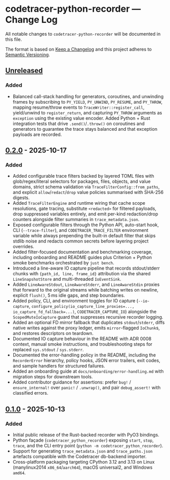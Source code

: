 # codetracer-python-recorder — Change Log

All notable changes to `codetracer-python-recorder` will be documented in this file.

The format is based on [Keep a Changelog](https://keepachangelog.com/en/1.1.0/) and this project adheres to [Semantic Versioning](https://semver.org/spec/v2.0.0.html).

## [Unreleased]
### Added
- Balanced call-stack handling for generators, coroutines, and unwinding frames by subscribing to `PY_YIELD`, `PY_UNWIND`, `PY_RESUME`, and `PY_THROW`, mapping resume/throw events to `TraceWriter::register_call`, yield/unwind to `register_return`, and capturing `PY_THROW` arguments as `exception` using the existing value encoder. Added Python + Rust integration tests that drive `.send()`/`.throw()` on coroutines and generators to guarantee the trace stays balanced and that exception payloads are recorded.

## [0.2.0] - 2025-10-17
### Added
- Added configurable trace filters backed by layered TOML files with glob/regex/literal selectors for packages, files, objects, and value domains, strict schema validation via `TraceFilterConfig::from_paths`, and explicit `allow`/`redact`/`drop` value policies summarised with SHA-256 digests.
- Added `TraceFilterEngine` and runtime wiring that cache scope resolutions, gate tracing, substitute `<redacted>` for filtered payloads, drop suppressed variables entirely, and emit per-kind redaction/drop counters alongside filter summaries in `trace_metadata.json`.
- Exposed configurable filters through the Python API, auto-start hook, CLI (`--trace-filter`), and `CODETRACER_TRACE_FILTER` environment variable while always prepending the built-in default filter that skips stdlib noise and redacts common secrets before layering project overrides.
- Added filter-focused documentation and benchmarking coverage, including onboarding and README guides plus Criterion + Python smoke benchmarks orchestrated by `just bench`.
- Introduced a line-aware IO capture pipeline that records stdout/stderr chunks with `{path_id, line, frame_id}` attribution via the shared `LineSnapshotStore` and multi-threaded `IoEventSink`.
- Added `LineAwareStdout`, `LineAwareStderr`, and `LineAwareStdin` proxies that forward to the original streams while batching writes on newline, explicit `flush()`, 5 ms idle gaps, and step boundaries.
- Added policy, CLI, and environment toggles for IO capture (`--io-capture`, `configure_policy(io_capture_line_proxies=..., io_capture_fd_fallback=...)`, `CODETRACER_CAPTURE_IO`) alongside the `ScopedMuteIoCapture` guard that suppresses recursive recorder logging.
- Added an optional FD mirror fallback that duplicates `stdout`/`stderr`, diffs native writes against the proxy ledger, emits `mirror`-flagged `IoChunk`s, and restores descriptors on teardown.
- Documented IO capture behaviour in the README with ADR 0008 context, manual smoke instructions, and troubleshooting steps for replaced `sys.stdout` / `sys.stderr`.
- Documented the error-handling policy in the README, including the `RecorderError` hierarchy, policy hooks, JSON error trailers, exit codes, and sample handlers for structured failures.
- Added an onboarding guide at `docs/onboarding/error-handling.md` with migration steps for downstream tools.
- Added contributor guidance for assertions: prefer `bug!` / `ensure_internal!` over `panic!` / `.unwrap()`, and pair `debug_assert!` with classified errors.

## [0.1.0] - 2025-10-13
### Added
- Initial public release of the Rust-backed recorder with PyO3 bindings.
- Python façade (`codetracer_python_recorder`) exposing `start`, `stop`, `trace`, and the CLI entry point (`python -m codetracer_python_recorder`).
- Support for generating `trace_metadata.json` and `trace_paths.json` artefacts compatible with the Codetracer db-backend importer.
- Cross-platform packaging targeting CPython 3.12 and 3.13 on Linux (manylinux2014 `x86_64`/`aarch64`), macOS universal2, and Windows `amd64`.

[Unreleased]: https://github.com/metacraft-labs/cpr-main/compare/recorder-v0.2.0...HEAD
[0.2.0]: https://github.com/metacraft-labs/cpr-main/compare/recorder-v0.1.0...recorder-v0.2.0
[0.1.0]: https://github.com/metacraft-labs/cpr-main/releases/tag/recorder-v0.1.0
